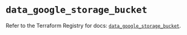 # `data_google_storage_bucket`

Refer to the Terraform Registry for docs: [`data_google_storage_bucket`](https://registry.terraform.io/providers/hashicorp/google/5.35.0/docs/data-sources/storage_bucket).
